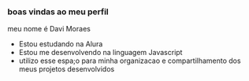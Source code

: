 ### boas vindas ao meu perfil

meu nome é Davi Moraes

- Estou estudando na Alura
- Estou me desenvolvendo na linguagem Javascript
- utilizo esse espa;o para minha organizacao e compartilhamento dos meus projetos desenvolvidos
